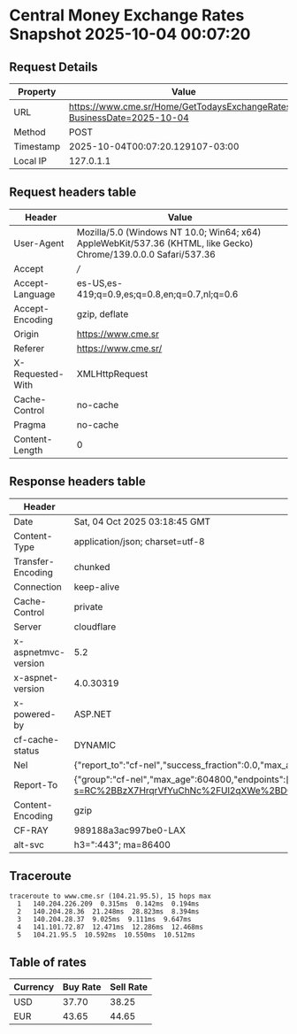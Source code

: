 # Central Money Exchange Rates Snapshot 2025-10-04 00:07:20
## Request Details

| Property | Value |
|----------|-------|
| URL | https://www.cme.sr/Home/GetTodaysExchangeRates/?BusinessDate=2025-10-04 |
| Method | POST |
| Timestamp | 2025-10-04T00:07:20.129107-03:00 |
| Local IP | 127.0.1.1 |
    
## Request headers table

| Header | Value |
|--------|-------|
| User-Agent | Mozilla/5.0 (Windows NT 10.0; Win64; x64) AppleWebKit/537.36 (KHTML, like Gecko) Chrome/139.0.0.0 Safari/537.36 |
| Accept | */* |
| Accept-Language | es-US,es-419;q=0.9,es;q=0.8,en;q=0.7,nl;q=0.6 |
| Accept-Encoding | gzip, deflate |
| Origin | https://www.cme.sr |
| Referer | https://www.cme.sr/ |
| X-Requested-With | XMLHttpRequest |
| Cache-Control | no-cache |
| Pragma | no-cache |
| Content-Length | 0 |

    
## Response headers table
| Header | Value |
|--------|-------|
| Date | Sat, 04 Oct 2025 03:18:45 GMT |
| Content-Type | application/json; charset=utf-8 |
| Transfer-Encoding | chunked |
| Connection | keep-alive |
| Cache-Control | private |
| Server | cloudflare |
| x-aspnetmvc-version | 5.2 |
| x-aspnet-version | 4.0.30319 |
| x-powered-by | ASP.NET |
| cf-cache-status | DYNAMIC |
| Nel | {"report_to":"cf-nel","success_fraction":0.0,"max_age":604800} |
| Report-To | {"group":"cf-nel","max_age":604800,"endpoints":[{"url":"https://a.nel.cloudflare.com/report/v4?s=RC%2BBzX7HrqrVfYuChNc%2FUl2qXWe%2BDGDniBqZRJRMcX12GZUoGGo11%2FuI0oi%2B1YeH6GVyLrvVhPGlWPTJvpQmWwp%2BwLk1sQWCZM0%3D"}]} |
| Content-Encoding | gzip |
| CF-RAY | 989188a3ac997be0-LAX |
| alt-svc | h3=":443"; ma=86400 |

## Traceroute 

```
traceroute to www.cme.sr (104.21.95.5), 15 hops max
  1   140.204.226.209  0.315ms  0.142ms  0.194ms 
  2   140.204.28.36  21.248ms  28.823ms  8.394ms 
  3   140.204.28.37  9.025ms  9.111ms  9.647ms 
  4   141.101.72.87  12.471ms  12.286ms  12.468ms 
  5   104.21.95.5  10.592ms  10.550ms  10.512ms 

```


## Table of rates

| Currency | Buy Rate | Sell Rate |
|----------|----------|-----------|
| USD | 37.70 | 38.25 |
| EUR | 43.65 | 44.65 |
